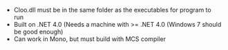 - Cloo.dll must be in the same folder as the executables for program to run
- Built on .NET 4.0 (Needs a machine with >= .NET 4.0 (Windows 7 should be good enough)
- Can work in Mono, but must build with MCS compiler
 
